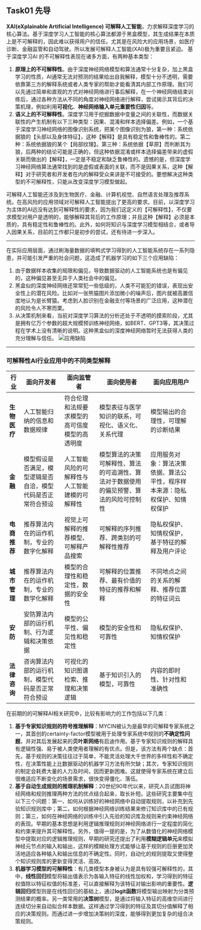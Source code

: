 ## Task01 先导

**XAI(eXplainable Artificial Intelligence) 可解释人工智能**，力求解释深度学习的核心算法。基于深度学习人工智能的核心算法都源于黑盒模型，其生成结果在本质上是不可解释的，因此难以获得用户的信任。尤其是在风险大的应用场景，如医疗诊断、金融监管和自动驾驶。所以发展可解释人工智能(XAI)极为重要且紧迫。
基于深度学习AI 的不可解释性表现在诸多方面，有两种基本类型：

1. **原理上的不可解释性**。由于深度神经网络模型和算法通常十分复杂，加上黑盒学习的性质，AI通常无法对预测的结果给出自我解释，模型十分不透明，需要依靠第三方的解释系统或者人类专家的帮助才能看清其内部工作原理。我们可以先通过简单和直观的方式对神经网络进行事后解释，在一个神经网络结束训练后，通过各种方法从不同的角度对神经网络进行解释，尝试揭示其背后的决策机理，例如利用**可视化**、**神经网络输入单元重要性归因**等。
2. **语义上的不可解释性**。深度学习用于挖掘数据中变量之间的关联性，而数据关联性的产生机制有以下三种类型：因果、混淆和样本选择偏差。例如，一个基于深度学习神经网络的图像识别系统，把某个图像识别为狼，第一种：系统依据狼的【头部以及身体特征】，这种【解释】是具有稳定性和鲁棒性的。第二种：系统依据狼的某个【局部纹理】。第三种：系统依据【草原】而判断其为狼，后两种的结论可能是正确的，但这种依据混淆或样本选择偏差带来的虚假关联而做出的【解释】，一定是不稳定和缺乏鲁棒性的。遗憾的是，但深度学习神经网络算法通常找到的是虚假或表面的关联，而不是因果关系，这种【解释】对于研究者和开发者在内的解释受众来讲是不可接受的。要想解决这种类型的不可解释性，只能从改变深度学习模型做起。

可解释人工智能还涉及到生物医疗、金融、计算机视觉、自然语言处理及推荐系统。在高风险的应用领域对可解释人工智能提出了更高的要求。目前，以深度学习为主体的AI远没有达到可解释性的要求，因为我们这定义的【可解释性】，不仅要求模型对用户是透明的，能够解释其背后的工作原理；并且这种【解释】必须是本质的，具有稳定性和鲁棒性的。此外，如何将知识与深度学习模型相结合，或者导入因果关系，目前的工作都只是初步的尝试，还有待进一步深入。

---

在实际应用层面，通过刷海量数据的填鸭式学习得到的人工智能系统存在一系列隐患，并可能引发严重的社会问题，这造成了机器学习的如下三个应用缺陷：
1. 由于数据样本收集的局限和偏见，导致数据驱动的人工智能系统也是有偏见的，这种偏见甚至无异于人类社会中的偏见。
2. 黑盒似的深度神经网络还常常犯一些低级的，人类不可能犯的错误，表现出安全性上的潜在风险。比如对一张熊猫图片添加微小的噪声后，图片就被高置信度地认为是长臂猿。考虑到人脸识别在金融支付等场景的广泛应用，这种潜在的风险令人不寒而栗。
3. 从决策机制来看，当前对深度学习算法的分析还处于不透明的摸索阶段，尤其是拥有亿万个参数的超大规模预训练神经网络，如BERT、GPT3等，其决策过程在学术上没有清晰的说明。这种黑盒似的深度神经网络暂时无法获得人类的充分理解与信任。
![应用缺陷](https://docs-xy.oss-cn-shanghai.aliyuncs.com/xai01.PNG)

---

### 可解释性AI行业应用中的不同类型解释
| **行业** | **面向开发者** | **面向监管者** | **面向使用者** | **面向应用用户** |
|----------|--------------------------------|-------------------------|---------------------------------------------|----------------------------------------|
| **生物医疗** | 人工智能归纳的信息和数据规律 | 符合伦理和法规要求模型的高可信度模型的高透明度 | 模型表征与医学知识的联系，可视化、语义化、关系代理 | 模型输出的合理性，可理解的诊断结果 |
| **金融** | 模型假设是否满足，模型逻辑是否自洽，模型代码是否正常符合预设 | 人工智能风险的可解释性与人工智能建模的可解释性 | 模型算法的决策可解释性、算法的可追溯性、算法对于数据使用的偏见预警、算法的风险可控制性 | 应用服务对象：算法决策依据、算法公平性，程序样本来源：隐私权保护、知情权保护 |
| **电商推荐** | 推荐算法内在的运作机制，专业的数字化解释  | 视觉上可解释的推荐模型、可解释产品搜索 | 可解释的序列推荐、跨类别的可解释性推荐 | 隐私权保护、知情权保护，基于特征的解释及用户评论 |
| **城市管理** | 推荐算法内在的运作机制，专业的数学化解释 | 模型的合理性和稳定性，数据的安全性 | 可解释的位置推荐、最有价值的特征的推荐和解释 | 不同地点之间的关系的解释、推荐位置的特征词云 |
| **安防**  | 安防算法内部的运行机制、行为逻辑和决策依据 | 模型的公平性、偏见性和稳定性 | 模型的安全性和可靠性 | 隐私权保护、知情权保护 |
| **法律咨询** | 咨询算法内部的运行机制，模型代码是否正常符合预设 | 可视化的知识图谱检索、推理和决策逻辑 | 基于知识引入的模型，可靠性 | 内容的即时性、针对性和准确性 |

在前期的的可解释AI相关研究中，比较有影响力的工作包括以下几类：
1. **基于专家知识规则的符号推理解释**：MYCIN被认为是最早的可解释专家系统之一，其首创的certainty-factor模型被用于处理专家系统中规则的**不确定性问题**，并对其后发展起来的**贝叶斯网络**有启迪作用。基于专家知识规则的解释具有逻辑性强、易于被人类使用者理解的有优点。但是，该方法有两个缺点：首先，基于规则的决策往往过于简单，不能灵活处理大千世界的多样性和不确定性，在决策性能上比数据驱动的机器学习方法有所欠缺；其次，专家知识规则的制定会耗费大量的人力及时间，因而更新困难。这就使得专家系统在建立后很难适应不断变化的场景需求，很快变得僵化、落伍。
2. **基于自动生成规则的推理机制解释**：20世纪90年代以来，研究人员试图将神经网络和规则推理两种方法的优点结合起来，取长补短。这些研究主要集中在以下三个问题：第一、如何从训练好的神经网络中自动提取规则，以补充到先验知识规则库中；第二，如何根据神经网络训练结果来修订知识库中的已有规则；第三，如何在神经网络的训练中引入先验的知识库及规则来约束神经网络的表现。早期的基本思想是利用逻辑推理规则对神经网络进行一定程度的简化和约束来提升其可解释性。另外，值得一提的是，为了从数值化的神经网络模型中提取对应的逻辑推理规则，早期的研究还提出了利用**模糊逻辑单元**来模拟神经元节点的输入和输出，这样的模糊处理方式能够让基于规则的巨册更加灵活地适应各种输入和输出信息的不确定性。同时，自动化的规则提取又使得整个知识规则库的更新变得灵活、高效。
3. **机器学习模型的可解释性**：有几类模型本身被认为是具有较强可解释性的，其中，**线性回归**模型将输出值表示为各输入特征的线性加权和，学习得到的特征权值除以特征权值的标准差，可以直接解释为该特征对输出影响的重要性。**逻辑回归**模型则是在线性回归的基础上，通过**logit函数**将模型输出映射为分类预测结果的概率。另一类常用的**决策树**模型，是通过将输入特征的高维空间进行连续切分来自动拟合样本数据。这样通过学习得到的特征及其切分值解释了相应的决策规则。而通过进一步增加决策树的深度，能够得到更加复杂的组合决策规则。